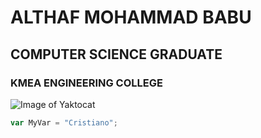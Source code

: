 # ALTHAF MOHAMMAD BABU
## COMPUTER SCIENCE GRADUATE
### KMEA ENGINEERING COLLEGE
![Image of Yaktocat](https://octodex.github.com/images/yaktocat.png)
``` javascript
var MyVar = "Cristiano";
```

